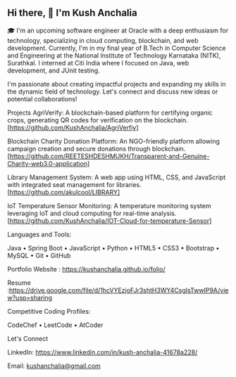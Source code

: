 ## Hi there, 👋 I'm Kush Anchalia

🎓 I'm an upcoming software engineer at Oracle with a deep enthusiasm for technology, specializing in cloud computing, blockchain, and web development. Currently, I'm in my final year of B.Tech in Computer Science and Engineering at the National Institute of Technology Karnataka (NITK), Surathkal. I interned at Citi India where I focused on Java, web development, and JUnit testing.

I'm passionate about creating impactful projects and expanding my skills in the dynamic field of technology. Let's connect and discuss new ideas or potential collaborations!

Projects
AgriVerify: A blockchain-based platform for certifying organic crops, generating QR codes for verification on the blockchain. [https://github.com/KushAnchalia/AgriVerfiy]

Blockchain Charity Donation Platform: An NGO-friendly platform allowing campaign creation and secure donations through blockchain. [https://github.com/REETESHDESHMUKH/Transparent-and-Genuine-Charity-web3.0-application]

Library Management System: A web app using HTML, CSS, and JavaScript with integrated seat management for libraries. [https://github.com/akulcool/LIBRARY]

IoT Temperature Sensor Monitoring: A temperature monitoring system leveraging IoT and cloud computing for real-time analysis. [https://github.com/KushAnchalia/IOT-Cloud-for-temperature-Sensor]

Languages and Tools:

Java • Spring Boot • JavaScript • Python • HTML5 • CSS3 • Bootstrap • MySQL • Git • GitHub

Portfolio Website : https://kushanchalia.github.io/folio/

Resume :https://drive.google.com/file/d/1hcVYEzjoFJr3shtH3WY4CsgIsTwwIP9A/view?usp=sharing

Competitive Coding Profiles:

CodeChef • LeetCode • AtCoder

Let's Connect

LinkedIn: https://www.linkedin.com/in/kush-anchalia-41678a228/

Email: kushanchalia@gmail.com

<!--
**KushAnchalia/KushAnchalia** is a ✨ _special_ ✨ repository because its `README.md` (this file) appears on your GitHub profile.

Here are some ideas to get you started:

- 🔭 I’m currently working on ...
- 🌱 I’m currently learning ...
- 👯 I’m looking to collaborate on ...
- 🤔 I’m looking for help with ...
- 💬 Ask me about ...
- 📫 How to reach me: ...
- 😄 Pronouns: ...
- ⚡ Fun fact: ...
-->
